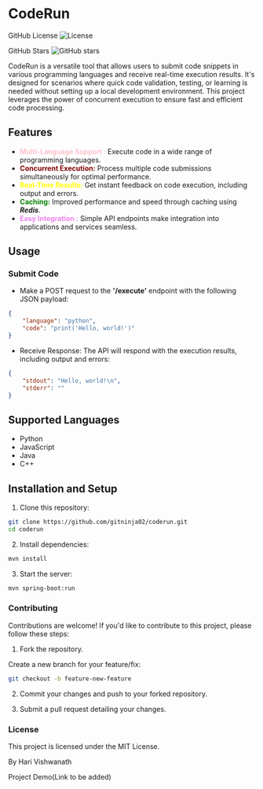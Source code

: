 # CodeRun
GitHub License ![License](https://img.shields.io/github/license/gitninja02/coderun)

GitHub Stars ![GitHub stars](https://img.shields.io/github/license/gitninja02/coderun)


CodeRun is a versatile tool that allows users to submit code snippets in various programming languages and receive real-time execution results. It's designed for scenarios where quick code validation, testing, or learning is needed without setting up a local development environment. This project leverages the power of concurrent execution to ensure fast and efficient code processing.

## Features
- <strong><span style="color:pink;">Multi-Language Support : </span></strong>Execute code in a wide range of programming languages.
- <strong><span style="color:maroon;">Concurrent Execution:</strong> Process multiple code submissions simultaneously for optimal performance.
- <strong><span style="color:yellow;">Real-Time Results:</strong>  Get instant feedback on code execution, including output and errors.
- <strong><span style="color:green;">Caching:</strong>  Improved performance and speed through caching using <strong><em>Redis</em></strong>.
- <strong><span style="color:violet;">Easy Integration :</strong>  Simple API endpoints make integration into applications and services seamless.

## Usage
### Submit Code
- Make a POST request to the <strong>'/execute'</strong> endpoint with the following JSON payload:


```json 
{
    "language": "python",
    "code": "print('Hello, world!')"
}
```

- Receive Response: The API will respond with the execution results, including output and errors:

``` json
{
    "stdout": "Hello, world!\n",
    "stderr": ""
}
```

## Supported Languages
- Python
- JavaScript
- Java
- C++

## Installation and Setup
1. Clone this repository:

``` bash
git clone https://github.com/gitninja02/coderun.git
cd coderun
```

2. Install dependencies:

``` bash
mvn install
```

3. Start the server:
``` bash
mvn spring-boot:run
```

### Contributing
Contributions are welcome! If you'd like to contribute to this project, please follow these steps:

1. Fork the repository.

Create a new branch for your feature/fix:

``` bash
git checkout -b feature-new-feature
```
2. Commit your changes and push to your forked repository.

3. Submit a pull request detailing your changes.

### License
This project is licensed under the MIT License.

By Hari Vishwanath

Project Demo(Link to be added)